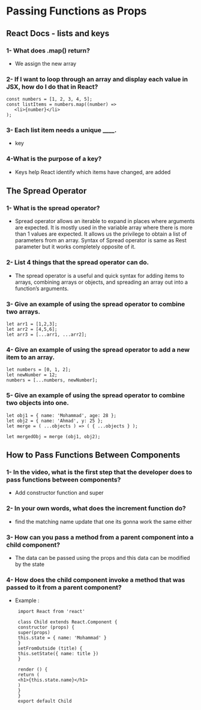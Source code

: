 # Passing Functions as Props

## React Docs - lists and keys

### 1- What does .map() return?
- We assign the new array
### 2- If I want to loop through an array and display each value in JSX, how do I do that in React?
    const numbers = [1, 2, 3, 4, 5];
    const listItems = numbers.map((number) =>
       <li>{number}</li>
    );
### 3- Each list item needs a unique ____.
- key
### 4-What is the purpose of a key?
- Keys help React identify which items have changed, are added


## The Spread Operator

### 1-  What is the spread operator?
- Spread operator allows an iterable to expand in places where arguments are expected. It is mostly used in the variable array where there is more than 1 values are expected. It allows us the privilege to obtain a list of parameters from an array. Syntax of Spread operator is same as Rest parameter but it works completely opposite of it.

### 2-  List 4 things that the spread operator can do.
- The spread operator is a useful and quick syntax for adding items to arrays, combining arrays or objects, and spreading an array out into a function’s arguments.

### 3- Give an example of using the spread operator to combine two arrays.
    let arr1 = [1,2,3];
    let arr2 = [4,5,6];
    let arr3 = [...arr1, ...arr2];

### 4- Give an example of using the spread operator to add a new item to an array.
    let numbers = [0, 1, 2];
    let newNumber = 12;
    numbers = [...numbers, newNumber];

### 5- Give an example of using the spread operator to combine two objects into one.
    let obj1 = { name: 'Mohammad', age: 28 };
    let obj2 = { name: 'Ahmad', y: 25 };
    let merge = ( ...objects ) => ( { ...objects } );

    let mergedObj = merge (obj1, obj2);

## How to Pass Functions Between Components
### 1- In the video, what is the first step that the developer does to pass functions between components?
- Add constructor function and super
### 2- In your own words, what does the increment function do?
- find the matching name update that one its gonna work the same either
### 3- How can you pass a method from a parent component into a child component?
- The data can be passed using the props and this data can be modified by the state
### 4- How does the child component invoke a method that was passed to it from a parent component?
- Example :

       import React from 'react'

       class Child extends React.Component {
       constructor (props) {
       super(props)
       this.state = { name: 'Mohammad' }
       }
       setFromOutside (title) {
       this.setState({ name: title })
       }

       render () {
       return (
       <h1>{this.state.name}</h1>
       )
       }
       }
       export default Child